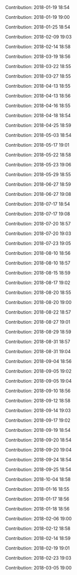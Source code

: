Contribution: 2018-01-19 18:54

Contribution: 2018-01-19 19:00

Contribution: 2018-01-25 18:54

Contribution: 2018-02-09 19:03

Contribution: 2018-02-14 18:58

Contribution: 2018-03-19 18:56

Contribution: 2018-03-22 18:55

Contribution: 2018-03-27 18:55

Contribution: 2018-04-13 18:55

Contribution: 2018-04-13 18:56

Contribution: 2018-04-16 18:55

Contribution: 2018-04-18 18:54

Contribution: 2018-04-25 18:59

Contribution: 2018-05-03 18:54

Contribution: 2018-05-17 19:01

Contribution: 2018-05-22 18:58

Contribution: 2018-05-23 19:06

Contribution: 2018-05-29 18:55

Contribution: 2018-06-27 18:59

Contribution: 2018-06-27 19:08

Contribution: 2018-07-17 18:54

Contribution: 2018-07-17 19:08

Contribution: 2018-07-20 18:57

Contribution: 2018-07-20 19:03

Contribution: 2018-07-23 19:05

Contribution: 2018-08-10 18:56

Contribution: 2018-08-10 18:57

Contribution: 2018-08-15 18:59

Contribution: 2018-08-17 19:02

Contribution: 2018-08-20 18:55

Contribution: 2018-08-20 19:00

Contribution: 2018-08-22 18:57

Contribution: 2018-08-27 19:01

Contribution: 2018-08-29 18:59

Contribution: 2018-08-31 18:57

Contribution: 2018-08-31 19:04

Contribution: 2018-09-04 18:56

Contribution: 2018-09-05 19:02

Contribution: 2018-09-05 19:04

Contribution: 2018-09-10 18:56

Contribution: 2018-09-12 18:58

Contribution: 2018-09-14 19:03

Contribution: 2018-09-17 19:02

Contribution: 2018-09-19 18:54

Contribution: 2018-09-20 18:54

Contribution: 2018-09-20 19:04

Contribution: 2018-09-24 18:54

Contribution: 2018-09-25 18:54

Contribution: 2018-10-04 18:58

Contribution: 2018-01-16 18:55

Contribution: 2018-01-17 18:56

Contribution: 2018-01-18 18:56

Contribution: 2018-02-06 19:00

Contribution: 2018-02-12 18:58

Contribution: 2018-02-14 18:59

Contribution: 2018-02-19 19:01

Contribution: 2018-02-23 19:03

Contribution: 2018-03-05 19:00


